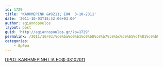 ```yaml
---
id: 1729
title: 'ΚΑΘΗΜΕΡΙΝΗ &#8211; ΕΟΦ  3-10-2011'
date: '2011-10-03T18:52:06+03:00'
author: agiannopoulos
layout: post
guid: 'http://agiannopoulos.gr/?p=1729'
permalink: /2011/10/03/%ce%ba%ce%b1%ce%b8%ce%b7%ce%bc%ce%b5%cf%81%ce%b9%ce%bd%ce%b7-%ce%b5%ce%bf%cf%86-3-10-2011/
categories:
    - Άρθρα
---
```


[ΠΡΟΣ ΚΑΘΗΜΕΡΙΝΗ ΓΙΑ ΕΟΦ 03102011](http://localhost:8000/wp-content/uploads/2012/04/cf80cf81cebfcf83-cebaceb1ceb8ceb7cebcceb5cf81ceb9cebdceb7-ceb3ceb9ceb1-ceb5cebfcf86-03102011.doc)